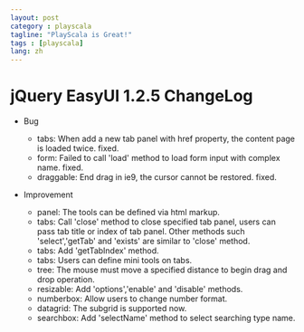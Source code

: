 ```yaml
---
layout: post
category : playscala
tagline: "PlayScala is Great!"
tags : [playscala]
lang: zh
---
```

# jQuery EasyUI 1.2.5 ChangeLog


*  Bug
    * tabs: When add a new tab panel with href property, the content page is loaded twice. fixed.
    * form: Failed to call 'load' method to load form input with complex name. fixed.
    * draggable: End drag in ie9, the cursor cannot be restored. fixed.

*  Improvement
    * panel: The tools can be defined via html markup.
    * tabs: Call 'close' method to close specified tab panel, users can pass tab title or index of tab panel. Other methods such 'select','getTab' and 'exists' are similar to 'close' method.
    * tabs: Add 'getTabIndex' method.
    * tabs: Users can define mini tools on tabs.
    * tree: The mouse must move a specified distance to begin drag and drop operation.
    * resizable: Add 'options','enable' and 'disable' methods.
    * numberbox: Allow users to change number format.
    * datagrid: The subgrid is supported now.
    * searchbox: Add 'selectName' method to select searching type name.

